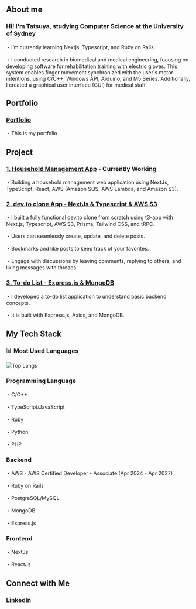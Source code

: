 ## About me
### Hi! I'm Tatsuya, studying Computer Science at the University of Sydney
・I’m currently learning Nextjs, Typescript, and Ruby on Rails.

・I conducted research in biomedical and medical engineering, focusing on developing software for rehabilitation training with electric gloves. This system enables finger movement synchronized with the user's motor intentions, using C/C++, Windows API, Arduino, and M5 Series. Additionally, I created a graphical user interface (GUI) for medical staff.

## Portfolio
### [Portfolio](https://tatsuya-naka.github.io/profile/)

・This is my portfolio

## Project
### [1. Household Management App](https://github.com/Tatsuya-Naka/household-management-app) - Currently Working

・Building a household management web application using NextJs, TypeScript, React, AWS (Amazon SQS, AWS Lambda, and Amazon S3).

### [2. dev.to clone App - NextJs & Typescript & AWS S3](https://github.com/Tatsuya-Naka/blogging-clone)

・I built a fully functional [dev.to](https://dev.to/) clone from scratch using t3-app with Next.js, Typescript, AWS S3, Prisma, Tailwind CSS, and tRPC.

・Users can seamlessly create, update, and delete posts.

・Bookmarks and like posts to keep track of your favorites.

・Engage with discussions by leaving comments, replying to others, and liking messages with threads.

### [3. To-do List - Express.js & MongoDB](https://github.com/Tatsuya-Naka/To-do-list-using-Express.js-and-MongoDB)

・I developed a to-do list application to understand basic backend concepts. 

・It is built with Express.js, Axios, and MongoDB.

## My Tech Stack
### 📊 Most Used Languages
![Top Langs](https://github-readme-stats.vercel.app/api/top-langs/?username=Tatsuya-Naka&layout=compact&langs_count=6&count_private=true)

### Programming Language
・C/C++

・TypeScript/JavaScript

・Ruby

・Python

・PHP

### Backend 
・AWS - AWS Certified Developer - Associate (Apr 2024 - Apr 2027)

・Ruby on Rails

・PostgreSQL/MySQL

・MongoDB

・Express.js


### Frontend
・NextJs

・ReactJs

## Connect with Me
### [LinkedIn](https://www.linkedin.com/in/tatsuya-nakagomi-9231a7239/)
